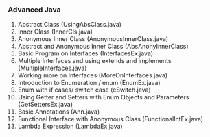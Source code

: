 ### Advanced Java
1. Abstract Class (UsingAbsClass.java)
2. Inner Class (InnerCls.java)
3. Anonymous Inner Class (AnonymousInnerClass.java)
4. Abstract and Anonymous Inner Class (AbsAnonyInnerClass)
5. Basic Program on Interfaces (InterfacesEx.java)
6. Multiple Interfaces and using extends and implements (MultipleInterfaces.java)
7. Working more on Interfaces (MoreOnInterfaces.java)
8. Introduction to Enumeration / enum (EnumEx.java)
9. Enum with if cases/ switch case (eSwitch.java)
10. Using Getter and Setters with Enum Objects and Parameters (GetSettersEx.java)
11. Basic Annotations (Ann.java)
12. Functional Interface with Anonymous Class (FunctionalIntEx.java)
13. Lambda Expression (LambdaEx.java)

